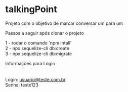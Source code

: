 # talkingPoint

Projeto com o objetivo de marcar conversar um para um

Passos a seguir após clonar o projeto

1 - rodar o comando 'npm intall' <br/>
2 - npx sequelize-cli db:create <br/>
3 - npx sequelize-cli db:migrate <br/>

Informações para Login<br/>
<br/><br/>
Login: usuario@teste.com.br <br/>
Senha: teste123<br/>
